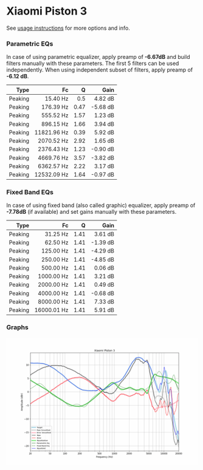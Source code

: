 # Xiaomi Piston 3
See [usage instructions](https://github.com/jaakkopasanen/AutoEq#usage) for more options and info.

### Parametric EQs
In case of using parametric equalizer, apply preamp of **-6.67dB** and build filters manually
with these parameters. The first 5 filters can be used independently.
When using independent subset of filters, apply preamp of **-6.12 dB**.

| Type    | Fc          |    Q | Gain     |
|--------:|------------:|-----:|---------:|
| Peaking | 15.40 Hz    | 0.5  | 4.82 dB  |
| Peaking | 176.39 Hz   | 0.47 | -5.68 dB |
| Peaking | 555.52 Hz   | 1.57 | 1.23 dB  |
| Peaking | 896.15 Hz   | 1.66 | 3.94 dB  |
| Peaking | 11821.96 Hz | 0.39 | 5.92 dB  |
| Peaking | 2070.52 Hz  | 2.92 | 1.65 dB  |
| Peaking | 2376.43 Hz  | 1.23 | -0.90 dB |
| Peaking | 4669.76 Hz  | 3.57 | -3.82 dB |
| Peaking | 6362.57 Hz  | 2.22 | 3.17 dB  |
| Peaking | 12532.09 Hz | 1.64 | -0.97 dB |

### Fixed Band EQs
In case of using fixed band (also called graphic) equalizer, apply preamp of **-7.78dB**
(if available) and set gains manually with these parameters.

| Type    | Fc          |    Q | Gain     |
|--------:|------------:|-----:|---------:|
| Peaking | 31.25 Hz    | 1.41 | 3.61 dB  |
| Peaking | 62.50 Hz    | 1.41 | -1.39 dB |
| Peaking | 125.00 Hz   | 1.41 | -4.29 dB |
| Peaking | 250.00 Hz   | 1.41 | -4.85 dB |
| Peaking | 500.00 Hz   | 1.41 | 0.06 dB  |
| Peaking | 1000.00 Hz  | 1.41 | 3.21 dB  |
| Peaking | 2000.00 Hz  | 1.41 | 0.49 dB  |
| Peaking | 4000.00 Hz  | 1.41 | -0.68 dB |
| Peaking | 8000.00 Hz  | 1.41 | 7.33 dB  |
| Peaking | 16000.01 Hz | 1.41 | 5.91 dB  |

### Graphs
![](./Xiaomi%20Piston%203.png)